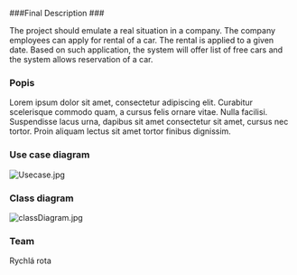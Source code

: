 ###Final Description ###

The project should emulate a real situation in a company. The company employees can apply for rental of a car. The rental is applied to a given date. Based on such application, the system will offer list of free cars and the system allows reservation of a car.

### Popis ###

Lorem ipsum dolor sit amet, consectetur adipiscing elit. Curabitur scelerisque commodo quam, a cursus felis ornare vitae. Nulla facilisi. Suspendisse lacus urna, dapibus sit amet consectetur sit amet, cursus nec tortor. Proin aliquam lectus sit amet tortor finibus dignissim.

### Use case diagram ###
![Usecase.jpg](https://bitbucket.org/repo/8op8qp/images/602775678-Usecase.jpg)

### Class diagram ###
![classDiagram.jpg](https://bitbucket.org/repo/8op8qp/images/4162398093-classDiagram.jpg)


### Team ###
Rychlá rota
